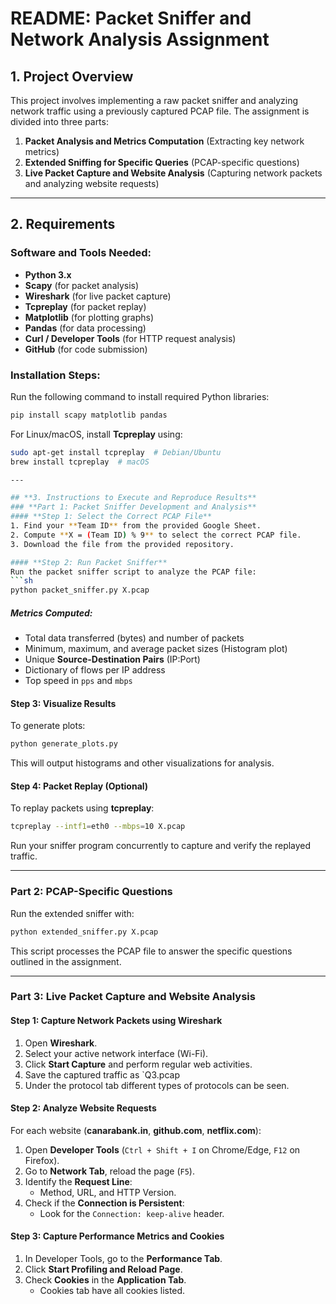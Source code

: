 # README: Packet Sniffer and Network Analysis Assignment

## **1. Project Overview**
This project involves implementing a raw packet sniffer and analyzing network traffic using a previously captured PCAP file. The assignment is divided into three parts:

1. **Packet Analysis and Metrics Computation** (Extracting key network metrics)
2. **Extended Sniffing for Specific Queries** (PCAP-specific questions)
3. **Live Packet Capture and Website Analysis** (Capturing network packets and analyzing website requests)

---

## **2. Requirements**
### **Software and Tools Needed:**
- **Python 3.x**
- **Scapy** (for packet analysis)
- **Wireshark** (for live packet capture)
- **Tcpreplay** (for packet replay)
- **Matplotlib** (for plotting graphs)
- **Pandas** (for data processing)
- **Curl / Developer Tools** (for HTTP request analysis)
- **GitHub** (for code submission)

### **Installation Steps:**
Run the following command to install required Python libraries:
```sh
pip install scapy matplotlib pandas
```
For Linux/macOS, install **Tcpreplay** using:
```sh
sudo apt-get install tcpreplay  # Debian/Ubuntu
brew install tcpreplay  # macOS

---

## **3. Instructions to Execute and Reproduce Results**
### **Part 1: Packet Sniffer Development and Analysis**
#### **Step 1: Select the Correct PCAP File**
1. Find your **Team ID** from the provided Google Sheet.
2. Compute **X = (Team ID) % 9** to select the correct PCAP file.
3. Download the file from the provided repository.

#### **Step 2: Run Packet Sniffer**
Run the packet sniffer script to analyze the PCAP file:
```sh
python packet_sniffer.py X.pcap
```
##### **Metrics Computed:**
- Total data transferred (bytes) and number of packets
- Minimum, maximum, and average packet sizes (Histogram plot)
- Unique **Source-Destination Pairs** (IP:Port)
- Dictionary of flows per IP address
- Top speed in `pps` and `mbps`

#### **Step 3: Visualize Results**
To generate plots:
```sh
python generate_plots.py
```
This will output histograms and other visualizations for analysis.

#### **Step 4: Packet Replay (Optional)**
To replay packets using **tcpreplay**:
```sh
tcpreplay --intf1=eth0 --mbps=10 X.pcap
```
Run your sniffer program concurrently to capture and verify the replayed traffic.

---

### **Part 2: PCAP-Specific Questions**
Run the extended sniffer with:
```sh
python extended_sniffer.py X.pcap
```
This script processes the PCAP file to answer the specific questions outlined in the assignment.

---

### **Part 3: Live Packet Capture and Website Analysis**
#### **Step 1: Capture Network Packets using Wireshark**
1. Open **Wireshark**.
2. Select your active network interface (Wi-Fi).
3. Click **Start Capture** and perform regular web activities.
4. Save the captured traffic as `Q3.pcap
5. Under the protocol tab different types of protocols can be seen.

#### **Step 2: Analyze Website Requests**
For each website (**canarabank.in**, **github.com**, **netflix.com**):
1. Open **Developer Tools** (`Ctrl + Shift + I` on Chrome/Edge, `F12` on Firefox).
2. Go to **Network Tab**, reload the page (`F5`).
3. Identify the **Request Line**:
   - Method, URL, and HTTP Version.
4. Check if the **Connection is Persistent**:
   - Look for the `Connection: keep-alive` header.

#### **Step 3: Capture Performance Metrics and Cookies**
1. In Developer Tools, go to the **Performance Tab**.
2. Click **Start Profiling and Reload Page**.
3. Check **Cookies** in the **Application Tab**.
   - Cookies tab have all cookies listed.
   



